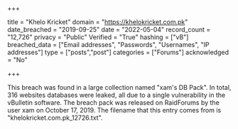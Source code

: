 +++

title = "Khelo Kricket"
domain = "https://khelokricket.com.pk"
date_breached = "2019-09-25"
date = "2022-05-04"
record_count = "12,726"
privacy = "Public"
Verified = "True"
hashing = ["vB"]
breached_data = ["Email addresses", "Passwords", "Usernames", "IP addresses"]
type = ["posts","post"]
categories = ["Forums"]
acknowledged = "No"


+++


This breach was found in a large collection named "xam's DB Pack". In total, 316 websites databases were leaked, all due to a single vulnerability in the vBulletin software. The breach pack was released on RaidForums by the user xam on October 17, 2019. The filename that this entry comes from is "khelokricket.com.pk_12726.txt".

